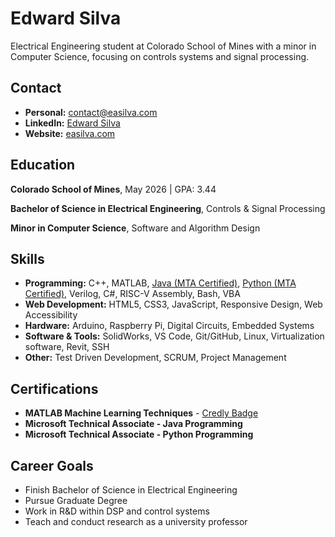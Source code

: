 # Edward Silva

Electrical Engineering student at Colorado School of Mines with a minor in Computer Science, focusing on controls systems and signal processing.

## Contact

- **Personal:** [contact@easilva.com](mailto:contact@easilva.com)
- **LinkedIn:** [Edward Silva](https://www.linkedin.com/in/edwardasilva/)
- **Website:** [easilva.com](https://easilva.com)

## Education

**Colorado School of Mines**, May 2026 | GPA: 3.44

**Bachelor of Science in Electrical Engineering**, Controls \& Signal Processing 

**Minor in Computer Science**, Software and Algorithm Design



## Skills

- **Programming:** C++, MATLAB, [Java (MTA Certified)](/assets/JavaMTA.pdf), [Python (MTA Certified)](/assets/Python3MTA.pdf), Verilog, C#, RISC-V Assembly, Bash, VBA
- **Web Development:** HTML5, CSS3, JavaScript, Responsive Design, Web Accessibility
- **Hardware:** Arduino, Raspberry Pi, Digital Circuits, Embedded Systems
- **Software & Tools:** SolidWorks, VS Code, Git/GitHub, Linux, Virtualization software, Revit, SSH
- **Other:** Test Driven Development, SCRUM, Project Management

## Certifications

- **MATLAB Machine Learning Techniques** - [Credly Badge](https://www.credly.com/badges/3d740a34-2cfa-4259-ab08-3aeed0e3f03c/public_url)
- **Microsoft Technical Associate - Java Programming**
- **Microsoft Technical Associate - Python Programming**

## Career Goals

- Finish Bachelor of Science in Electrical Engineering
- Pursue Graduate Degree
- Work in R\&D within DSP and control systems
- Teach and conduct research as a university professor
